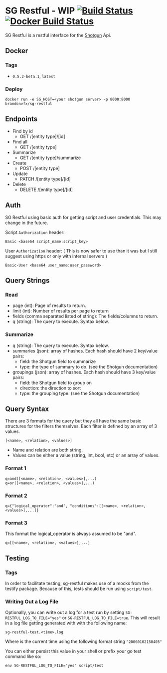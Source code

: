 # SG Restful - WIP [![Build Status](https://travis-ci.org/brandonvfx/sg-restful.svg?branch=master)](https://travis-ci.org/brandonvfx/sg-restful) [![Docker Build Status](https://img.shields.io/docker/build/brandonvfx/sg-restful.svg)](https://hub.docker.com/r/brandonvfx/sg-restful)


SG Restful is a restful interface for the [Shotgun](http://shotgunsoftware.com)  Api.

## Docker

### Tags

- `0.5.2-beta.1`, `latest`

### Deploy

```
docker run -e SG_HOST=<your shotgun server> -p 8000:8000 brandonvfx/sg-restful
```

## Endpoints

- Find by id
    - GET /[entity type]/[id]
- Find all
    - GET /[entity type]
- Summarize
    - GET /[entity type]/summarize
- Create
    - POST /[entity type]
- Update
    - PATCH /[entity type]/[id]
- Delete
    - DELETE /[entity type]/[id]


## Auth

SG Restful using basic auth for getting script and user credentials. This may change in the future.

Script `Authorization` header:
```
Basic <base64 script_name:script_key>
```

User `Authorization` header:
( This is now safer to use than it was but I still suggest using https or only with internal servers )
```
Basic-User <base64 user_name:user_password>
```

## Query Strings

### Read
- page (int): Page of results to return.
- limit (int): Number of results per page to return
- fields (comma separated listed of string): The fields/columns to return.
- q (string): The query to execute. Syntax below.

### Summarize 
- q (string): The query to execute. Syntax below.
- summaries (json): array of hashes. Each hash should have 2 key/value pairs:
    - field: the Shotgun field to summarize
    - type: the type of summary to do. (see the Shotgun documentation)
- groupings (json): array of hashes. Each hash should have 3 key/value pairs: 
    - field: the Shotgun field to group on
    - direction: the direction to sort
    - type: the grouping type. (see the Shotgun documentation)

## Query Syntax

There are 3 formats for the query but they all have the same basic structures for the filters themselves. Each filter is defined by an array of 3 values.

```
[<name>, <relation>, <values>]
```

- Name and relation are both string.
- Values can be either a value (string, int, bool, etc) or an array of values.

### Format 1

```
q=and([<name>, <relation>, <values>],...)
q=or([<name>, <relation>, <values>],...)
```

### Format 2

```
q={"logical_operator":"and", "conditions":[[<name>, <relation>, <values>],...]}
```

### Format 3

This format the logical_operator is always assumed to be "and".

```
q=[[<name>, <relation>, <values>],...]
```

## Testing

### Tags

In order to facilitate testing, sg-restful makes use of a mocks from the testify package. Because of this, tests should be run using `script/test`.

### Writing Out a Log File

Optionally, you can write out a log for a test run by setting `SG-RESTFUL_LOG_TO_FILE="yes"` or `SG-RESTFUL_LOG_TO_FILE=true`. This will result in a log file getting generated with with the following name:

    sg-restful-test.<time>.log

Where <time> is the current time using the following format string `"20060102150405"`

You can either persist this value in your shell or prefix your go test command like so:

```
env SG-RESTFUL_LOG_TO_FILE="yes" script/test
```
